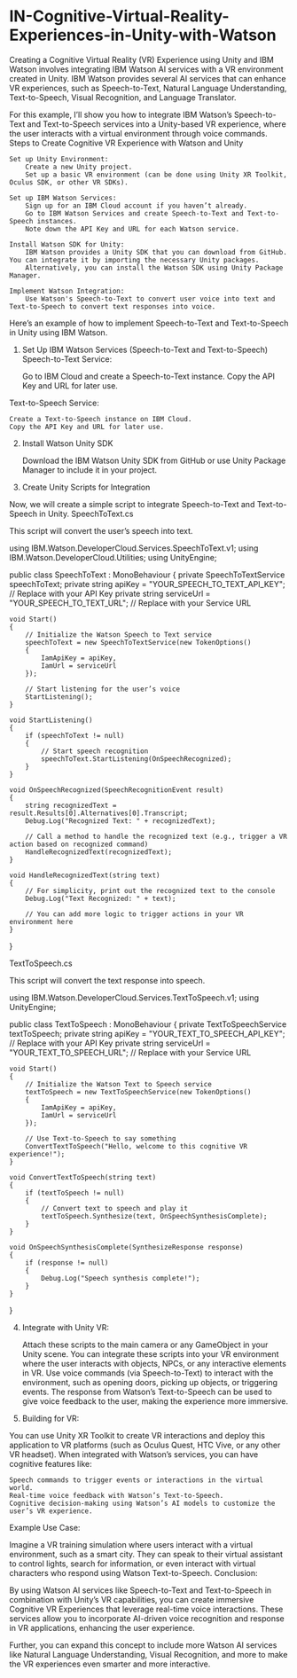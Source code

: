 # IN-Cognitive-Virtual-Reality-Experiences-in-Unity-with-Watson
Creating a Cognitive Virtual Reality (VR) Experience using Unity and IBM Watson involves integrating IBM Watson AI services with a VR environment created in Unity. IBM Watson provides several AI services that can enhance VR experiences, such as Speech-to-Text, Natural Language Understanding, Text-to-Speech, Visual Recognition, and Language Translator.

For this example, I’ll show you how to integrate IBM Watson’s Speech-to-Text and Text-to-Speech services into a Unity-based VR experience, where the user interacts with a virtual environment through voice commands.
Steps to Create Cognitive VR Experience with Watson and Unity

    Set up Unity Environment:
        Create a new Unity project.
        Set up a basic VR environment (can be done using Unity XR Toolkit, Oculus SDK, or other VR SDKs).

    Set up IBM Watson Services:
        Sign up for an IBM Cloud account if you haven’t already.
        Go to IBM Watson Services and create Speech-to-Text and Text-to-Speech instances.
        Note down the API Key and URL for each Watson service.

    Install Watson SDK for Unity:
        IBM Watson provides a Unity SDK that you can download from GitHub. You can integrate it by importing the necessary Unity packages.
        Alternatively, you can install the Watson SDK using Unity Package Manager.

    Implement Watson Integration:
        Use Watson's Speech-to-Text to convert user voice into text and Text-to-Speech to convert text responses into voice.

Here’s an example of how to implement Speech-to-Text and Text-to-Speech in Unity using IBM Watson.
1. Set Up IBM Watson Services (Speech-to-Text and Text-to-Speech)
Speech-to-Text Service:

    Go to IBM Cloud and create a Speech-to-Text instance.
    Copy the API Key and URL for later use.

Text-to-Speech Service:

    Create a Text-to-Speech instance on IBM Cloud.
    Copy the API Key and URL for later use.

2. Install Watson Unity SDK

    Download the IBM Watson Unity SDK from GitHub or use Unity Package Manager to include it in your project.

3. Create Unity Scripts for Integration

Now, we will create a simple script to integrate Speech-to-Text and Text-to-Speech in Unity.
SpeechToText.cs

This script will convert the user’s speech into text.

using IBM.Watson.DeveloperCloud.Services.SpeechToText.v1;
using IBM.Watson.DeveloperCloud.Utilities;
using UnityEngine;

public class SpeechToText : MonoBehaviour
{
    private SpeechToTextService speechToText;
    private string apiKey = "YOUR_SPEECH_TO_TEXT_API_KEY"; // Replace with your API Key
    private string serviceUrl = "YOUR_SPEECH_TO_TEXT_URL"; // Replace with your Service URL

    void Start()
    {
        // Initialize the Watson Speech to Text service
        speechToText = new SpeechToTextService(new TokenOptions()
        {
            IamApiKey = apiKey,
            IamUrl = serviceUrl
        });

        // Start listening for the user’s voice
        StartListening();
    }

    void StartListening()
    {
        if (speechToText != null)
        {
            // Start speech recognition
            speechToText.StartListening(OnSpeechRecognized);
        }
    }

    void OnSpeechRecognized(SpeechRecognitionEvent result)
    {
        string recognizedText = result.Results[0].Alternatives[0].Transcript;
        Debug.Log("Recognized Text: " + recognizedText);

        // Call a method to handle the recognized text (e.g., trigger a VR action based on recognized command)
        HandleRecognizedText(recognizedText);
    }

    void HandleRecognizedText(string text)
    {
        // For simplicity, print out the recognized text to the console
        Debug.Log("Text Recognized: " + text);

        // You can add more logic to trigger actions in your VR environment here
    }
}

TextToSpeech.cs

This script will convert the text response into speech.

using IBM.Watson.DeveloperCloud.Services.TextToSpeech.v1;
using UnityEngine;

public class TextToSpeech : MonoBehaviour
{
    private TextToSpeechService textToSpeech;
    private string apiKey = "YOUR_TEXT_TO_SPEECH_API_KEY"; // Replace with your API Key
    private string serviceUrl = "YOUR_TEXT_TO_SPEECH_URL"; // Replace with your Service URL

    void Start()
    {
        // Initialize the Watson Text to Speech service
        textToSpeech = new TextToSpeechService(new TokenOptions()
        {
            IamApiKey = apiKey,
            IamUrl = serviceUrl
        });

        // Use Text-to-Speech to say something
        ConvertTextToSpeech("Hello, welcome to this cognitive VR experience!");
    }

    void ConvertTextToSpeech(string text)
    {
        if (textToSpeech != null)
        {
            // Convert text to speech and play it
            textToSpeech.Synthesize(text, OnSpeechSynthesisComplete);
        }
    }

    void OnSpeechSynthesisComplete(SynthesizeResponse response)
    {
        if (response != null)
        {
            Debug.Log("Speech synthesis complete!");
        }
    }
}

4. Integrate with Unity VR:

    Attach these scripts to the main camera or any GameObject in your Unity scene.
    You can integrate these scripts into your VR environment where the user interacts with objects, NPCs, or any interactive elements in VR.
    Use voice commands (via Speech-to-Text) to interact with the environment, such as opening doors, picking up objects, or triggering events.
    The response from Watson’s Text-to-Speech can be used to give voice feedback to the user, making the experience more immersive.

5. Building for VR:

You can use Unity XR Toolkit to create VR interactions and deploy this application to VR platforms (such as Oculus Quest, HTC Vive, or any other VR headset). When integrated with Watson’s services, you can have cognitive features like:

    Speech commands to trigger events or interactions in the virtual world.
    Real-time voice feedback with Watson’s Text-to-Speech.
    Cognitive decision-making using Watson’s AI models to customize the user’s VR experience.

Example Use Case:

Imagine a VR training simulation where users interact with a virtual environment, such as a smart city. They can speak to their virtual assistant to control lights, search for information, or even interact with virtual characters who respond using Watson Text-to-Speech.
Conclusion:

By using Watson AI services like Speech-to-Text and Text-to-Speech in combination with Unity’s VR capabilities, you can create immersive Cognitive VR Experiences that leverage real-time voice interactions. These services allow you to incorporate AI-driven voice recognition and response in VR applications, enhancing the user experience.

Further, you can expand this concept to include more Watson AI services like Natural Language Understanding, Visual Recognition, and more to make the VR experiences even smarter and more interactive.
